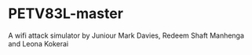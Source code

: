 # PETV83L-master
A wifi attack simulator by Juniour Mark Davies, Redeem Shaft Manhenga and Leona Kokerai
